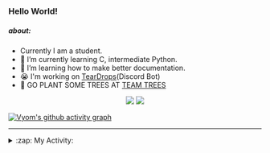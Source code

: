 ### Hello World!

##### about:
- Currently I am a student.
- 🌱 I’m currently learning C, intermediate Python.
- 🌱 I’m learning how to make better documentation.
- 😭 I'm working on [TearDrops](https://github.com/Vyvy-vi/TearDrops)(Discord Bot)
- 🌱 GO PLANT SOME TREES AT [TEAM TREES](https://teamtrees.org/)

<p align="center">
  <a href="https://twitter.com/Vyvy_viM"><img target="_blank" src="https://img.shields.io/badge/twitter%20@Vyvy_viM-0D95E8?style=for-the-badge&logo=twitter&logoColor=white"/></a> 
  <a href="https://vyvy-vi.github.io/portfolio"><img target="_blank" src="https://img.shields.io/badge/-I%27m_craving_for_open_source-green?style=for-the-badge&logo=github&logoColor=black"/></a> 
</p>

[![Vyom's github activity graph](https://activity-graph.herokuapp.com/graph?username=Vyvy-vi)](https://github.com/ashutosh00710/github-readme-activity-graph)

---
<details>
  <summary>:zap: My Activity:</summary>
  
<!--START_SECTION:waka-->
**I'm a Night 🦉** 

```text
🌞 Morning    29 commits     █░░░░░░░░░░░░░░░░░░░░░░░░   4.83% 
🌆 Daytime    127 commits    █████░░░░░░░░░░░░░░░░░░░░   21.13% 
🌃 Evening    235 commits    █████████░░░░░░░░░░░░░░░░   39.1% 
🌙 Night      210 commits    ████████░░░░░░░░░░░░░░░░░   34.94%

```
📅 **I'm Most Productive on Sunday** 

```text
Monday       74 commits     ███░░░░░░░░░░░░░░░░░░░░░░   12.31% 
Tuesday      92 commits     ███░░░░░░░░░░░░░░░░░░░░░░   15.31% 
Wednesday    78 commits     ███░░░░░░░░░░░░░░░░░░░░░░   12.98% 
Thursday     77 commits     ███░░░░░░░░░░░░░░░░░░░░░░   12.81% 
Friday       47 commits     ██░░░░░░░░░░░░░░░░░░░░░░░   7.82% 
Saturday     83 commits     ███░░░░░░░░░░░░░░░░░░░░░░   13.81% 
Sunday       150 commits    ██████░░░░░░░░░░░░░░░░░░░   24.96%

```


📊 **This Week I Spent My Time On** 

```text
🔥 Editors: 
Vim                      9 hrs 8 mins        ███████████████████░░░░░░   77.03% 
VS Code                  2 hrs 43 mins       █████░░░░░░░░░░░░░░░░░░░░   22.97%

🐱‍💻 Projects: 
Shepherd-bot             6 hrs 20 mins       █████████████░░░░░░░░░░░░   53.47% 
crypto-price-bot         2 hrs 42 mins       █████░░░░░░░░░░░░░░░░░░░░   22.89% 
TEC-Discord-Automation   47 mins             █░░░░░░░░░░░░░░░░░░░░░░░░   6.62% 
awesome-quincy-larson-ema37 mins             █░░░░░░░░░░░░░░░░░░░░░░░░   5.29% 
assistant-bee            37 mins             █░░░░░░░░░░░░░░░░░░░░░░░░   5.23%

```


 Last Updated on 21/07/2021
<!--END_SECTION:waka-->
</details>
